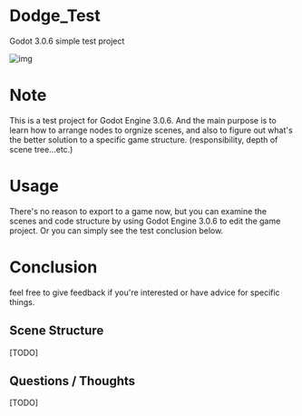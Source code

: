 # Dodge_Test
Godot 3.0.6 simple test project

![img](https://i.imgur.com/CnsAlE7.jpg)

# Note
This is a test project for Godot Engine 3.0.6. And the main
purpose is to learn how to arrange nodes to orgnize scenes,
and also to figure out what's the better solution to a 
specific game structure. 
(responsibility, depth of scene tree...etc.)

# Usage
There's no reason to export to a game now, but you can
examine the scenes and code structure by using 
Godot Engine 3.0.6 to edit the game project. Or you can
simply see the test conclusion below.

# Conclusion
feel free to give feedback if you're interested or have 
advice for specific things.

## Scene Structure
[TODO]

## Questions / Thoughts
[TODO]
